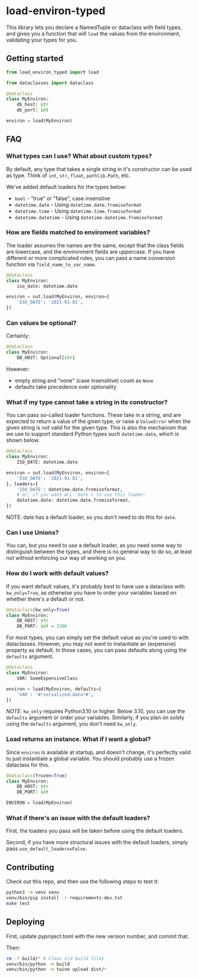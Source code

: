 # load-environ-typed

This library lets you declare a NamedTuple or dataclass with
field types, and gives you a function that will `load` the
values from the environment, validating your types for you.

## Getting started

```python
from load_environ_typed import load

from dataclasses import dataclass

@dataclass
class MyEnviron:
	db_host: str
	db_port: int

environ = load(MyEnviron)
```

## FAQ

### What types can I use? What about custom types?

By default, any type that takes a single string in it's constructor can be used
as type. Think of `int`, `str`, `float`, `pathlib.Path`, etc.

We've added default loaders for the types below:

- `bool` - "true" or "false", case insenstive
- `datetime.date` - Using `datetime.date.fromisoformat`
- `datetime.time` - Using `datetime.time.fromisoformat`
- `datetime.datetime` - Using `datetime.datetime.fromisoformat`

### How are fields matched to enviroment variables?

The loader assumes the names are the same, except that the class fields
are lowercase, and the environment fields are uppercase. If you have
different or more complicated rules, you can pass a name conversion
function via `field_name_to_var_name`.

```python
@dataclass
class MyEnviron:
    iso_date: datetime.date

environ = sut.load(MyEnviron, environ={
    'ISO_DATE': '2021-01-01',
})
```

### Can values be optional?

Certainly:

```python
@dataclass
class MyEnviron:
	DB_HOST: Optional[str]
```

However:

- empty string and "none" (case insensitive) count as `None`
- defaults take precedence over optionality

### What if my type cannot take a string in its constructor?

You can pass so-called loader functions. These take in a string, and are
expected to return a value of the given type, or raise a `ValueError` when
the given string is not valid for the given type. This is also the
mechanism that we use to support standard Python types such `datetime.date`,
which is shown below.

```python
@dataclass
class MyEnviron:
    ISO_DATE: datetime.date

environ = sut.load(MyEnviron, environ={
    'ISO_DATE': '2021-01-01',
}, loaders={
    'ISO_DATE': datetime.date.fromisoformat,
    # or, if you want ALL `date`s to use this loader:
    datetime.date: datetime.date.fromisoformat,
})
```

NOTE: date has a default loader, so you don't need to do this for `date`.

### Can I use Unions?

You can, but you need to use a default loader, as you need some
way to distinguish between the types, and there is no general
way to do so, at least not without enforcing our way of working on you.

### How do I work with default values?

If you want default values, it's probably best to have use a dataclass
with `kw_only=True`, as otherwise you have to order your variables based
on whether there's a default or not.

```python
@dataclass(kw_only=True)
class MyEnviron:
	DB_HOST: str
	DB_PORT: int = 3306
```

For most types, you can simply set the default value as you're used to
with dataclasses. However, you may not want to instantiate an (expensive)
property as default. In those cases, you can pass defaults along using
the `defaults` argument.

```python
@dataclass
class MyEnviron:
	VAR: SomeExpensiveClass

environ = load(MyEnviron, defaults={
	'VAR': '#!serialized.data!#',
})
```

*NOTE*: `kw_only` requires Python3.10 or higher. Below 3.10, you can use
the `defaults` argument or order your variables. Similarly, if you plan
on solely using the `defaults` argument, you don't need `kw_only`.

### Load returns an instance. What if I want a global?

Since `environ` is available at startup, and doesn't change, it's perfectly
valid to just instantiate a global variable. You should probably use a
frozen dataclass for this.

```python
@dataclass(frozen=True)
class MyEnviron:
	DB_HOST: str
	DB_PORT: int

ENVIRON = load(MyEnviron)
```

### What if there's an issue with the default loaders?

First, the loaders you pass will be taken before using the default loaders.

Second, if you have more structural issues with the default loaders, simply
pass `use_default_loaders=False`.

## Contributing

Check out this repo, and then use the following steps to test it:

```sh
python3 -m venv venv
venv/bin/pip install -r requirements-dev.txt
make test
```

## Deploying

First, update pyproject.toml with the new version number, and commit that.

Then:

```sh
rm -f build/* # Clean old build files
venv/bin/python -m build
venv/bin/python -m twine upload dist/*
```

